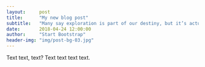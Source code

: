 ```yaml
---
layout:     post
title:      "My new blog post"
subtitle:   "Many say exploration is part of our destiny, but it’s actually our duty to future generations."
date:       2018-04-24 12:00:00
author:     "Start Bootstrap"
header-img: "img/post-bg-03.jpg"
---
```


<p>Text text, text? Text text text text.</p>

